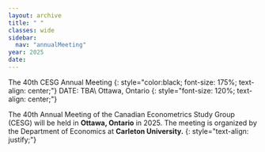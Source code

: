 ```yaml
---
layout: archive
title: " "
classes: wide
sidebar:
  nav: "annualMeeting"
year: 2025
date: 
---
```


The 40th CESG Annual Meeting
{: style="color:black; font-size: 175%; text-align: center;"}
DATE: TBA\\
Ottawa, Ontario
{: style="font-size: 120%; text-align: center;"}

The 40th Annual Meeting of the Canadian Econometrics Study Group (CESG) will be held in **Ottawa, Ontario** in 2025. The meeting is organized by the Department of Economics at **Carleton University.**
{: style="text-align: justify;"}
